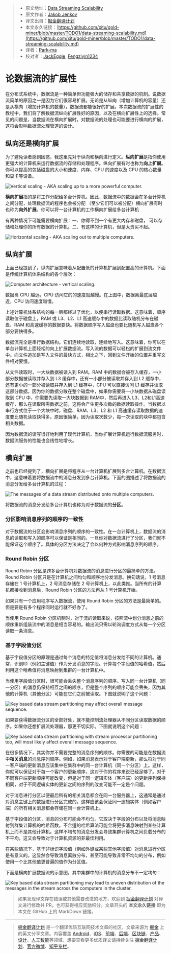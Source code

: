 > * 原文地址：[Data Streaming Scalability](http://tutorials.jenkov.com/data-streaming/scalability.html)
> * 原文作者：[Jakob Jenkov](https://twitter.com/#!/jjenkov)
> * 译文出自：[掘金翻译计划](https://github.com/xitu/gold-miner)
> * 本文永久链接：[https://github.com/xitu/gold-miner/blob/master/TODO1/data-streaming-scalability.md](https://github.com/xitu/gold-miner/blob/master/TODO1/data-streaming-scalability.md)
> * 译者：[Park-ma](https://github.com/park-ma)
> * 校对者：[JackEggie](https://github.com/JackEggie), [Fengziyin1234](https://github.com/Fengziyin1234)

# 论数据流的扩展性 

在分布式系统中，数据流是一种简单但功能强大的储存和共享数据的机制。说数据流简单的原因之一是因为它们很容易扩展。无论是从纵向（增加计算机的容量）还是从横向（增加计算机的数量），数据流都能很好的扩展。本次数据流的扩展性的教程中，我们将了解数据流纵向扩展性好的原因，以及在横向扩展性上的选择。常见的问题是，当数据流在横向扩展时，对数据流的处理也可能要进行横向的扩展，这将会影响数据流处理管道的设计。

## 纵向还是横向扩展

为了避免读者感到困惑，我这里先对于纵向和横向进行定义。**纵向扩展**是指你使用更强大的计算机来运行数据流的存储和处理程序。纵向扩展有时也称为**向上扩展**。你可以提高的包括磁盘的大小和速度、内存、CPU 的速度以及 CPU 的核心数量和显卡等设备。

![Vertical scaling - AKA scaling up to a more powerful computer.](http://tutorials.jenkov.com/images/data-streaming/data-streaming-scalability-1.jpg)

**横向扩展**指的是将工作分配给多台计算机。因此，数据流中的数据会在多台计算机之间分配，处理数据流的程序也会被分配 （至少它们可以被分配）横向扩展有时也称为**向外扩展**。你可以将一台计算机的工作横向扩展给多台计算机

有两种情况下可能需要横向扩展：一、你得不到一个有更大内存和磁盘， 可以存储和处理你的所有数据的计算机。二、有这样的计算机，但是太贵买不起。

![Horizontal scaling - AKA scaling out to multiple computers.](http://tutorials.jenkov.com/images/data-streaming/data-streaming-scalability-2.jpg) 

## 纵向扩展

上面已经提到了，纵向扩展意味着从配置低的计算机扩展到配置高的计算机。下面是传统计算机体系结构的各个层次：

![Computer architecture - vertical scaling.](http://tutorials.jenkov.com/images/data-streaming/data-streaming-scalability-3.jpg)

数据离 CPU 越远，CPU 访问它的的速度就越慢。在上图中，数据离最底层越近，CPU 访问速度越慢。

上述计算机体系结构的每一层都经过了优化，以便串行读取数据。这意味着，顺序读取位于磁盘上，RAM 或 L3、L2、L1 高速缓存中的数据比读取随机分布在磁盘、RAM 和高速缓存的数据要快。将数据顺序写入磁盘也要比随机写入磁盘各个部分要快得多。

数据流完全是串行数据结构。它们连续地读取，连续地写入。这意味着，你可以在单台计算机上面轻松的向上扩展数据流。写入流的数据可以轻松的扩展到流文件中。向文件追加是写入文件的最快方式，相比之下，回到文件开始的位置并重写文件相对要慢。

从文件读取时，一大块数据被读入到 RAM。RAM 中的数据会被存入缓存，一小部分数据被读取并存入到 L3 缓存中，还有一小部分被读取并存入到 L2 缓存中，还有更小的一部分被读取并存入到 L1 缓存中，CPU 可以直接访问 L1 缓存并读取这部分数据。因为你的数据分散在整个磁盘中，如果你需要将一小块数据从磁盘读取到 CPU 中，你需要先读取一大块数据到 RAM中，然后再进入 L3、L2和L1高速缓存，那么在读取所需数据之前，这将会产生更多次数的数据读取操作。当数据以串行方式位于一个大块中时，磁盘、RAM、L3、L2 和 L1 高速缓存读取数据的速度要比随机读取快得多。原因很简单，因为读取次数少，每一次读取的块中都包含相关数据。

因为数据流的读写很好地利用了现代计算机，当你扩展计算机运行数据流服务时，数据流服务的性能也会线性地增长。

## 横向扩展

之前也已经提到了，横向扩展是将程序从一台计算机扩展到多台计算机。在数据流中，这意味着要将数据流中的消息分发到多台计算机。下面的图描述了将数据流的消息分发给多台计算机的过程：

![The messages of a data stream distributed onto multiple computers.](http://tutorials.jenkov.com/images/data-streaming/data-streaming-scalability-4.jpg)

将数据流的消息分发给多台计算机也称为对于数据流的**分区**。

### 分区影响消息序列的顺序的一致性

对于数据流的分区会影响消息序列的顺序的一致性。在一台计算机上，数据流的消息的读取和写入的顺序可以保证是相同的。一旦你对数据流进行了分区，我们就不能保证这个顺序了。具体的分区方法决定了会以何种方式影响消息序列的顺序。

### Round Robin 分区

Round Robin 分区是跨多台计算机对数据流的消息进行分区的最简单的方法。Round Robin 分区只是在计算机之间均匀和顺序地分发消息。换句话说，1 号消息存储在 1 号计算机上，2 号消息存储在 2 号计算机上，以此类推。当所有的计算机都接收到消息后，Round Robin 分区的方法再从 1 号计算机开始。

如果只有一个应用程序写入数据流，使用 Round Robin 分区的方法是最简单的。但是要是有多个程序同时运行就不好办了。

当使用 Round Robin 分区机制时，对于流的读取来说，按照流中划分消息之前的顺序重新组装流中的消息是相当容易的。输出流只需以轮询调度方式从每一个分区读取一条消息。

### 基于字段值分区

基于字段值分区的原理是通过每个消息的特定值将消息分发给不同的计算机。通常，识别ID（例如主键值）作为分发消息的字段。计算每个字段值的哈希值，然后利用这个哈希值将消息映射到集群的一台计算机中。

当使用字段值分区时，很可能会丢失整个消息序列的顺序。写入同一台计算机（同一分区）的消息仍保持相互之间的顺序，但是整个序列的顺序可能会丢失，因为其他的计算机（其他分区）可能在它们之前被读取。下图就说明了这个问题：

![Key based data stream partitioning may affect overall message sequence.](http://tutorials.jenkov.com/images/data-streaming/data-streaming-scalability-5.jpg)

如果要获得数据流分区的全部好处，就不能控制流处理器从不同分区读取数据的顺序。如果你还想扩展流处理器，那更不切实际。下图就说明这个问题：

![Key based data stream partitioning with stream processor partitioning too, will most likely affect overall message sequence.](http://tutorials.jenkov.com/images/data-streaming/data-streaming-scalability-6.jpg)

在很多情况下，其实你并不需要完整的消息序列的顺序。你需要的可能是在数据流中**相关消息**的消息序列顺序。例如，如果消息表示对于客户端更新，那么将对于同一客户端的更新消息应该集中在集群中的同一台计算机（同一个分区）上。这样，你就可以保证对于每一个客户的更新顺序，这对于你的程序来说已经足够了。对于不同客户端更新顺序可能改变，但是对于同一逻辑实体（客户端）的更新序列保持相同，对于不同逻辑实体的更新之间的序列的改变可能不一定是个问题。

对于消息进行分区以便最后所有的相关消息都会在同一台服务器上，这通常是通过对消息主键上的数据进行分区完成的。这样应该会保证同一逻辑实体（例如客户端）的所有相关消息都会存储在同一台计算机上。

基于字段值的分区，消息的分布可能会不均匀。它取决于字段的分布以及将消息映射到群集计算机的哈希函数。不合适的哈希算法可能会将更多消息映射到某些计算机上而不是其他计算机。这样不均匀的消息分发会导致集群计算机之间负载分布的不平均，这又会导致对于计算机资源的非最佳利用。

在某些情况下，基于非标识字段值（例如外键或某些其他字段值）对消息进行分区是有意义的。这显然会导致消息离散分布，甚至可能导致非常不均匀的分布，例如使用一个比其他值更普遍的值作为分区值。

下面是横向扩展数据流的示意图，其中集群中的计算机的消息分布不一定均匀：

![Key based data stream partitioning may lead to uneven distribution of the messages in the stream across the computers in the cluster.](http://tutorials.jenkov.com/images/data-streaming/data-streaming-scalability-7.jpg)

> 如果发现译文存在错误或其他需要改进的地方，欢迎到 [掘金翻译计划](https://github.com/xitu/gold-miner) 对译文进行修改并 PR，也可获得相应奖励积分。文章开头的 **本文永久链接** 即为本文在 GitHub 上的 MarkDown 链接。


---

> [掘金翻译计划](https://github.com/xitu/gold-miner) 是一个翻译优质互联网技术文章的社区，文章来源为 [掘金](https://juejin.im) 上的英文分享文章。内容覆盖 [Android](https://github.com/xitu/gold-miner#android)、[iOS](https://github.com/xitu/gold-miner#ios)、[前端](https://github.com/xitu/gold-miner#前端)、[后端](https://github.com/xitu/gold-miner#后端)、[区块链](https://github.com/xitu/gold-miner#区块链)、[产品](https://github.com/xitu/gold-miner#产品)、[设计](https://github.com/xitu/gold-miner#设计)、[人工智能](https://github.com/xitu/gold-miner#人工智能)等领域，想要查看更多优质译文请持续关注 [掘金翻译计划](https://github.com/xitu/gold-miner)、[官方微博](http://weibo.com/juejinfanyi)、[知乎专栏](https://zhuanlan.zhihu.com/juejinfanyi)。
